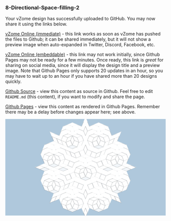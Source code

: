 ### 8-Directional-Space-filling-2

Your vZome design has successfully uploaded to GitHub.  You may now share it using the links below.

[vZome Online (immediate)][1] - this link works as soon as vZome has pushed the files to Github; it can be shared immediately, but it will not show a preview image when auto-expanded in Twitter, Discord, Facebook, etc.

[vZome Online (embeddable)][2] - this link may not work initially, since Github Pages may not be ready for a few minutes.  Once ready, this link is *great* for sharing on social media, since it will display the design title and a preview image.  Note that Github Pages only supports 20 updates in an hour, so you may have to wait up to an hour if you have shared more than 20 designs quickly.

[Github Source][3] - view this content as source in Github.  Feel free to edit `README.md` (this content), if you want to modify and share the page.

[Github Pages][4] - view this content as rendered in Github Pages.  Remember there may be a delay before changes appear here; see above.

![Image](8-Directional-Space-filling-2.png)

[1]: https://vzome.com/app/?url=https://raw.githubusercontent.com/John-Kostick/vzome-sharing/main/2021/07/01/09-06-52/8-Directional-Space-filling-2.vZome
[2]: https://vzome.com/app/embed.py?url=https://John-Kostick.github.io/vzome-sharing/2021/07/01/09-06-52/8-Directional-Space-filling-2.vZome
[3]: https://github.com/John-Kostick/vzome-sharing/tree/main/2021/07/01/09-06-52/
[4]: https://John-Kostick.github.io/vzome-sharing/2021/07/01/09-06-52/
